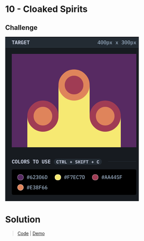 # 10 - Cloaked Spirits

## Challenge

![Cloaked Spirits](./cloaked-spirits.png)

# Solution

> [Code](https://github.com/npranto/cssbattle/tree/main/battle-1/cloaked-spirits/index.html) |
> [Demo](https://cssbattle.pages.dev/battle-1/cloaked-spirits/)
